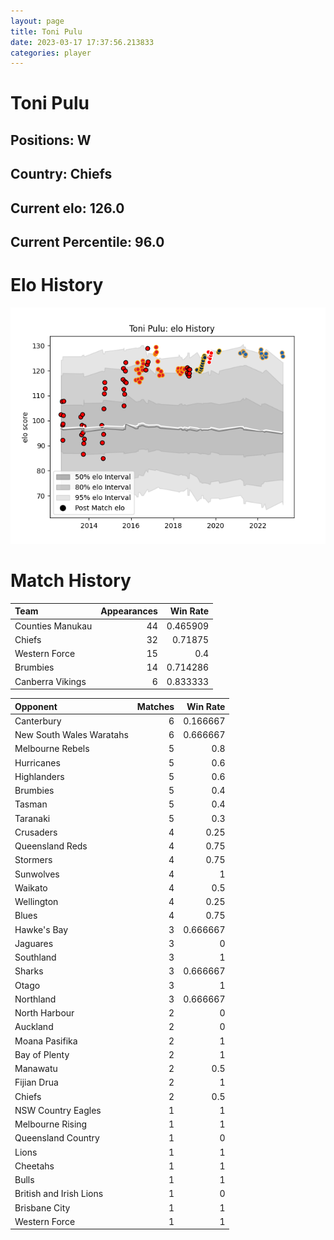 ```yaml
---  
layout: page  
title: Toni Pulu  
date: 2023-03-17 17:37:56.213833  
categories: player  
---
```

# Toni Pulu

## Positions: W

## Country: Chiefs

## Current elo: 126.0

## Current Percentile: 96.0

# Elo History


![elo history](history_ToniPulu.png)
# Match History


| Team             |   Appearances |   Win Rate |
|:-----------------|--------------:|-----------:|
| Counties Manukau |            44 |   0.465909 |
| Chiefs           |            32 |   0.71875  |
| Western Force    |            15 |   0.4      |
| Brumbies         |            14 |   0.714286 |
| Canberra Vikings |             6 |   0.833333 |

| Opponent                 |   Matches |   Win Rate |
|:-------------------------|----------:|-----------:|
| Canterbury               |         6 |   0.166667 |
| New South Wales Waratahs |         6 |   0.666667 |
| Melbourne Rebels         |         5 |   0.8      |
| Hurricanes               |         5 |   0.6      |
| Highlanders              |         5 |   0.6      |
| Brumbies                 |         5 |   0.4      |
| Tasman                   |         5 |   0.4      |
| Taranaki                 |         5 |   0.3      |
| Crusaders                |         4 |   0.25     |
| Queensland Reds          |         4 |   0.75     |
| Stormers                 |         4 |   0.75     |
| Sunwolves                |         4 |   1        |
| Waikato                  |         4 |   0.5      |
| Wellington               |         4 |   0.25     |
| Blues                    |         4 |   0.75     |
| Hawke's Bay              |         3 |   0.666667 |
| Jaguares                 |         3 |   0        |
| Southland                |         3 |   1        |
| Sharks                   |         3 |   0.666667 |
| Otago                    |         3 |   1        |
| Northland                |         3 |   0.666667 |
| North Harbour            |         2 |   0        |
| Auckland                 |         2 |   0        |
| Moana Pasifika           |         2 |   1        |
| Bay of Plenty            |         2 |   1        |
| Manawatu                 |         2 |   0.5      |
| Fijian Drua              |         2 |   1        |
| Chiefs                   |         2 |   0.5      |
| NSW Country Eagles       |         1 |   1        |
| Melbourne Rising         |         1 |   1        |
| Queensland Country       |         1 |   0        |
| Lions                    |         1 |   1        |
| Cheetahs                 |         1 |   1        |
| Bulls                    |         1 |   1        |
| British and Irish Lions  |         1 |   0        |
| Brisbane City            |         1 |   1        |
| Western Force            |         1 |   1        |